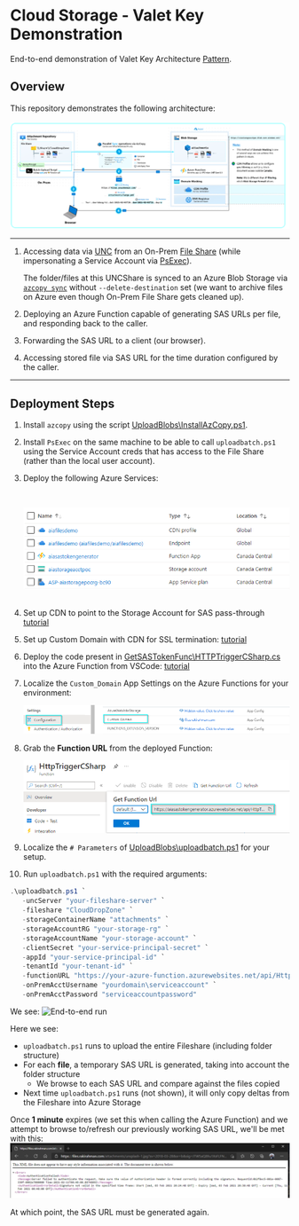 # Cloud Storage - Valet Key Demonstration

End-to-end demonstration of Valet Key Architecture [Pattern](https://docs.microsoft.com/en-us/azure/architecture/patterns/valet-key).

## Overview

This repository demonstrates the following architecture: <br><br>
![Architecture diagram](img/Architecture.png)

---

1. Accessing data via [UNC](https://www.lifewire.com/unc-universal-naming-convention-818230#:~:text=The%20Universal%20Naming%20Convention%20is,file%20sharing%20technologies%20like%20Samba.) from an On-Prem [File Share](https://www.techrepublic.com/blog/data-center/how-to-share-a-folder-in-windows-server-2012/) (while impersonating a Service Account via [PsExec](https://docs.microsoft.com/en-us/sysinternals/downloads/psexec)).

   The folder/files at this UNCShare is synced to an Azure Blob Storage via [`azcopy sync`](https://docs.microsoft.com/en-us/azure/storage/common/storage-ref-azcopy-sync) without `--delete-destination` set (we want to archive files on Azure even though On-Prem File Share gets cleaned up).

2. Deploying an Azure Function capable of generating SAS URLs per file, and responding back to the caller.
3. Forwarding the SAS URL to a client (our browser).
4. Accessing stored file via SAS URL for the time duration configured by the caller.

---

## Deployment Steps

1. Install `azcopy` using the script [UploadBlobs\InstallAzCopy.ps1](UploadBlobs\InstallAzCopy.ps1).
2. Install `PsExec` on the same machine to be able to call `uploadbatch.ps1` using the Service Account creds that has access to the File Share (rather than the local user account).
3. Deploy the following Azure Services:

   <br><div style="text-align:left"><img src="img\Azure_Services.png" width=500></div><br>

4. Set up CDN to point to the Storage Account for SAS pass-through [tutorial](https://docs.microsoft.com/en-us/azure/cdn/cdn-sas-storage-support#option-1-using-sas-with-pass-through-to-blob-storage-from-azure-cdn)
5. Set up Custom Domain with CDN for SSL termination: [tutorial](https://docs.microsoft.com/en-us/azure/cdn/cdn-custom-ssl?tabs=option-1-default-enable-https-with-a-cdn-managed-certificate#validate-the-domain)
6. Deploy the code present in [GetSASTokenFunc\HTTPTriggerCSharp.cs](GetSASTokenFunc\HTTPTriggerCSharp.cs) into the Azure Function from VSCode: [tutorial](https://docs.microsoft.com/en-us/azure/azure-functions/create-first-function-vs-code-csharp)
7. Localize the `Custom_Domain` App Settings on the Azure Functions for your environment:

   ![Custom Domain](img\Custom_Domain.png)

8. Grab the **Function URL** from the deployed Function:
   <br><div style="text-align:left"><img src="img\FunctionURL.png" width=500></div>

9. Localize the `# Parameters` of [UploadBlobs\uploadbatch.ps1](UploadBlobs\uploadbatch.ps1) for your setup.
10. Run `uploadbatch.ps1` with the required arguments:

```Powershell
.\uploadbatch.ps1 `
   -uncServer "your-fileshare-server" `
   -fileshare "CloudDropZone" `
   -storageContainerName "attachments" `
   -storageAccountRG "your-storage-rg" `
   -storageAccountName "your-storage-account" `
   -clientSecret "your-service-principal-secret" `
   -appId "your-service-principal-id" `
   -tenantId "your-tenant-id" `
   -functionURL "https://your-azure-function.azurewebsites.net/api/HttpTriggerCSharp?code=your--secret--code--from--azure--portal" `
   -onPremAcctUsername "yourdomain\serviceaccount" `
   -onPremAcctPassword "serviceaccountpassword"
```

We see:
![End-to-end run](img/Cloud-Storage.gif)

Here we see:

- `uploadbatch.ps1` runs to upload the entire Fileshare (including folder structure)
- For each **file**, a temporary SAS URL is generated, taking into account the folder structure
  - We browse to each SAS URL and compare against the files copied
- Next time `uploadbatch.ps1` runs (not shown), it will only copy deltas from the Fileshare into Azure Storage

Once **1 minute** expires (we set this when calling the Azure Function) and we attempt to browse to/refresh our previously working SAS URL, we'll be met with this:
![Expired SAS URL](img/expired-sas.png)

At which point, the SAS URL must be generated again.
